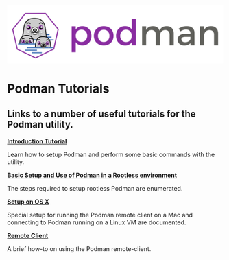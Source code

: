 ![PODMAN logo](../../logo/podman-logo-source.svg)

# Podman Tutorials

## Links to a number of useful tutorials for the Podman utility.

**[Introduction Tutorial](podman_tutorial.md)**

Learn how to setup Podman and perform some basic commands with the utility.

**[Basic Setup and Use of Podman in a Rootless environment](rootless_tutorial.md)**

The steps required to setup rootless Podman are enumerated.

**[Setup on OS X](mac_client.md)**

Special setup for running the Podman remote client on a Mac and connecting to Podman running on a Linux VM are documented.

**[Remote Client](remote_client.md)**

A brief how-to on using the Podman remote-client.
